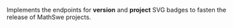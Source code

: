 Implements the endpoints for **version** and **project** SVG badges to fasten
the release of MathSwe projects.
